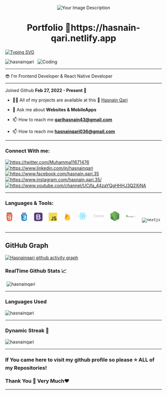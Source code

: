 <p align="center">
  <img src="https://media.licdn.com/dms/image/D4D16AQFMKm_ApfzH6A/profile-displaybackgroundimage-shrink_350_1400/0/1703871751347?e=1709164800&v=beta&t=c0sOcMgNNFVxVm6xbdCfzfzS7t0XyOm5hKGZK9Mzimo" alt="Your Image Description">
</p>
<h1  align="center">Portfolio 🔗https://hasnain-qari.netlify.app</h1>
<!-- <h1 align="center">🤗Hello, 👋I'm Hasnain Qari</h1> -->
<!-- animation start  -->

[![Typing SVG](https://readme-typing-svg.demolab.com?font=Roboto+Slab&weight=500&size=25&duration=4000&pause=500&color=FF8000&center=true&vCenter=true&width=665&height=55&lines=%E2%9C%A8Hey%2C+I'm+Hasnain+Qari%E2%9C%A8;%E2%9C%A8Passionate+Full+Stack+Developer%E2%9C%A8;%E2%9C%A8Frontent+Developer+@+TechMatter+(Pvt)+ltd%E2%9C%A8;%E2%9C%A8Rect-Native+UI+Developer%E2%9C%A8;%E2%9C%A8Follow+to+Become+a+Software+Engineer%E2%9C%A8)](https://git.io/typing-svg)

<!-- animation end  -->
<!-- <a href="https://git.io/typing-svg"><img src="https://readme-typing-svg.demolab.com?font=Fira+Code&size=25&duration=4000&pause=1000&color=22A39F&vCenter=true&width=700&lines=This+is+Hasnain Qari;Junior+Frontend+Developer;Junior+JavaScript+Developer;React-Native+UI+Developer" alt="Typing SVG" /></a> -->
<img align="right" alt="Coding" width="400" src="https://analyticsindiamag.com/wp-content/uploads/2018/12/developer-dribbble.gif">
<p align="left"> <img src="https://komarev.com/ghpvc/?username=hasnainqari&label=Profile%20views&color=0e75b6&style=flat" alt="hasnainqari" /> </p>
<hr />
😎 I'm Frontend Developer & React Native Developer 
<hr />
Joined Github <b> Feb 27, 2022 - Present </b> 🥳

- 👨‍💻 All of my projects are available at this 🔗 [Hasnain Qari](https://hasnain-qari.netlify.app)

- 💬 Ask me about **Websites & MobileApps**

- 📫 How to reach me **qarihasnain43@gmail.com**
- 📫 How to reach me **hasnainqari036@gmail.com**
<hr />
<h3 align="left">Connect With me:</h3>
<p align="left">
<a href="https://twitter.com/Muhamma11671476" target="blank"><img align="center" src="https://raw.githubusercontent.com/rahuldkjain/github-profile-readme-generator/master/src/images/icons/Social/twitter.svg" alt="https://twitter.com/Muhamma11671476" height="30" width="40" /></a>
<a href="https://www.linkedin.com/in/hasnainqari" target="blank"><img align="center" src="https://raw.githubusercontent.com/rahuldkjain/github-profile-readme-generator/master/src/images/icons/Social/linked-in-alt.svg" alt="https://www.linkedin.com/in/hasnainqari" height="30" width="40" /></a>
<a href="https://www.facebook.com/hasnain.qari.35" target="blank"><img align="center" src="https://raw.githubusercontent.com/rahuldkjain/github-profile-readme-generator/master/src/images/icons/Social/facebook.svg" alt="https://www.facebook.com/hasnain.qari.35" height="30" width="40" /></a>  
<a href="https://www.instagram.com/hasnain.qari.35/" target="blank"><img align="center" src="https://raw.githubusercontent.com/rahuldkjain/github-profile-readme-generator/master/src/images/icons/Social/instagram.svg" alt="https://www.instagram.com/hasnain.qari.35/" height="30" width="40" /></a>
<a href="https://youtube.com/@hasnainqari" target="blank"><img align="center" src="https://raw.githubusercontent.com/rahuldkjain/github-profile-readme-generator/master/src/images/icons/Social/youtube.svg" alt="https://www.youtube.com/channel/UCjfa_44zaYQgHHHJ3Q2XjNA" height="30" width="40" /></a>
<!-- <a href="https://www.upwork.com/freelancers/~019b7051858e822b56" target="blank"><img align="center" src="https://raw.githubusercontent.com/rahuldkjain/github-profile-readme-generator/master/src/images/upwork.svg" alt="https://www.upwork.com/freelancers/~019b7051858e822b56" height="30" width="40" /></a> -->
</p>
<hr />
<h3 align="left">Languages & Tools:</h3>

<code><img height="27" src="https://raw.githubusercontent.com/github/explore/80688e429a7d4ef2fca1e82350fe8e3517d3494d/topics/html/html.png" alt="HTML"></code> &nbsp; &nbsp;
<code><img height="27" src="https://raw.githubusercontent.com/github/explore/80688e429a7d4ef2fca1e82350fe8e3517d3494d/topics/css/css.png" alt="CSS"></code>  &nbsp; &nbsp;
<code><img height="27" src="https://raw.githubusercontent.com/github/explore/80688e429a7d4ef2fca1e82350fe8e3517d3494d/topics/bootstrap/bootstrap.png" alt="Bootstrap"></code> &nbsp; &nbsp;
<code><img height="27" src="https://raw.githubusercontent.com/github/explore/80688e429a7d4ef2fca1e82350fe8e3517d3494d/topics/javascript/javascript.png" alt="Javascript"></code>  &nbsp; &nbsp;
<code><img height="27" src="https://raw.githubusercontent.com/github/explore/80688e429a7d4ef2fca1e82350fe8e3517d3494d/topics/firebase/firebase.png" alt="Firebase"></code>  &nbsp; &nbsp;
<code><img height="32" src="https://raw.githubusercontent.com/github/explore/80688e429a7d4ef2fca1e82350fe8e3517d3494d/topics/react/react.png" alt="React"></code> &nbsp; &nbsp;
<code><img height="32" src="https://raw.githubusercontent.com/github/explore/80688e429a7d4ef2fca1e82350fe8e3517d3494d/topics/express/express.png" alt="Exress"></code> &nbsp; &nbsp;
<code><img height="32" src="https://raw.githubusercontent.com/github/explore/80688e429a7d4ef2fca1e82350fe8e3517d3494d/topics/nodejs/nodejs.png" alt="NodeJS"></code> &nbsp; &nbsp;
<code><img height="32" src="https://raw.githubusercontent.com/github/explore/80688e429a7d4ef2fca1e82350fe8e3517d3494d/topics/mongodb/mongodb.png" alt="MongoDB"></code> &nbsp; &nbsp;
<code><img height="32" src="https://soshace.com/wp-content/uploads/2019/10/Getting-Started-with-NextJS.jpg" alt="nextjs"></code> &nbsp; &nbsp;

<hr />

## GitHub Graph
[![Hasnainqari github activity graph](https://github-readme-activity-graph.vercel.app/graph?username=Hasnainqari&theme=xcode)](https://github.com/Hasnainqari/HasnainQari)

### RealTime Github Stats 📈
<p>&nbsp;<img align="center" src="https://github-readme-stats.vercel.app/api?username=hasnainqari&show_icons=true&locale=en" alt="hasnainqari" /></p>
<hr />

### Languages Used 
<p><img align="center" src="https://github-readme-stats.vercel.app/api/top-langs?username=hasnainqari&show_icons=true&locale=en&layout=compact" alt="hasnainqari" /></p>
<hr />

### Dynamic Streak 🚀
<p><img align="center" src="https://github-readme-streak-stats.herokuapp.com/?user=hasnainqari&" alt="hasnainqari" /></p>
<hr />

### If You came here to visit my github profile so please ⭐ ALL of my Repositories!
### Thank You 🥳 Very Much❤️
<hr />
